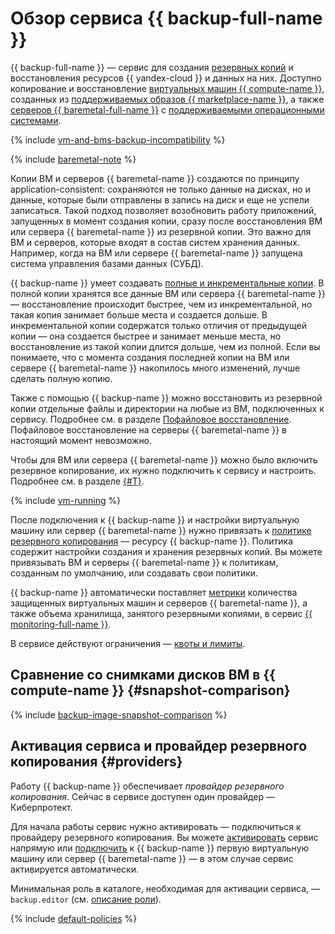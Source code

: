 # Обзор сервиса {{ backup-full-name }}

{{ backup-full-name }} — сервис для создания [резервных копий](../../glossary/backup.md) и восстановления ресурсов {{ yandex-cloud }} и данных на них. Доступно копирование и восстановление [виртуальных машин {{ compute-name }}](../../compute/concepts/vm.md), созданных из [поддерживаемых образов {{ marketplace-name }}](vm-connection.md#os), а также [серверов {{ baremetal-full-name }}](../../baremetal/concepts/servers.md) с [поддерживаемыми операционными системами](vm-connection.md#self-install).

{% include [vm-and-bms-backup-incompatibility](../../_includes/backup/vm-and-bms-backup-incompatibility.md) %}

{% include [baremetal-note](../../_includes/backup/baremetal-note.md) %}

Копии ВМ и серверов {{ baremetal-name }} создаются по принципу application-consistent: сохраняются не только данные на дисках, но и данные, которые были отправлены в запись на диск и еще не успели записаться. Такой подход позволяет возобновить работу приложений, запущенных в момент создания копии, сразу после восстановления ВМ или сервера {{ baremetal-name }} из резервной копии. Это важно для ВМ и серверов, которые входят в состав систем хранения данных. Например, когда на ВМ или сервере {{ baremetal-name }} запущена система управления базами данных (СУБД).

{{ backup-name }} умеет создавать [полные и инкрементальные копии](backup.md#types). В полной копии хранятся все данные ВМ или сервера {{ baremetal-name }} — восстановление происходит быстрее, чем из инкрементальной, но такая копия занимает больше места и создается дольше. В инкрементальной копии содержатся только отличия от предыдущей копии — она создается быстрее и занимает меньше места, но восстановление из такой копии длится дольше, чем из полной. Если вы понимаете, что с момента создания последней копии на ВМ или сервере {{ baremetal-name }} накопилось много изменений, лучше сделать полную копию.

Также с помощью {{ backup-name }} можно восстановить из резервной копии отдельные файлы и директории на любые из ВМ, подключенных к сервису. Подробнее см. в разделе [Пофайловое восстановление](backup.md#file-by-file). Пофайловое восстановление на серверы {{ baremetal-name }} в настоящий момент невозможно.

Чтобы для ВМ или сервера {{ baremetal-name }} можно было включить резервное копирование, их нужно подключить к сервису и настроить. Подробнее см. в разделе [{#T}](vm-connection.md).

{% include [vm-running](../../_includes/backup/vm-running.md) %}

После подключения к {{ backup-name }} и настройки виртуальную машину или сервер {{ baremetal-name }} нужно привязать к [политике резервного копирования](policy.md) — ресурсу {{ backup-name }}. Политика содержит настройки создания и хранения резервных копий. Вы можете привязывать ВМ и серверы {{ baremetal-name }} к политикам, созданным по умолчанию, или создавать свои политики.

{{ backup-name }} автоматически поставляет [метрики](../metrics.md) количества защищенных виртуальных машин и серверов {{ baremetal-name }}, а также объема хранилища, занятого резервными копиями, в сервис [{{ monitoring-full-name }}](../../monitoring/index.yaml).

В сервисе действуют ограничения — [квоты и лимиты](limits.md).

## Сравнение со снимками дисков ВМ в {{ compute-name }} {#snapshot-comparison}

{% include [backup-image-snapshot-comparison](../../_includes/backup-image-snapshot-comparison.md) %}

## Активация сервиса и провайдер резервного копирования {#providers}

Работу {{ backup-name }} обеспечивает _провайдер резервного копирования_. Сейчас в сервисе доступен один провайдер — Киберпротект.

Для начала работы сервис нужно активировать — подключиться к провайдеру резервного копирования. Вы можете [активировать](../operations/activate-service.md) сервис напрямую или [подключить](vm-connection.md) к {{ backup-name }} первую виртуальную машину или сервер {{ baremetal-name }} — в этом случае сервис активируется автоматически.

Минимальная роль в каталоге, необходимая для активации сервиса, — `backup.editor` (см. [описание роли](../security/index.md#backup-editor)).

{% include [default-policies](../../_includes/backup/default-policies.md) %}